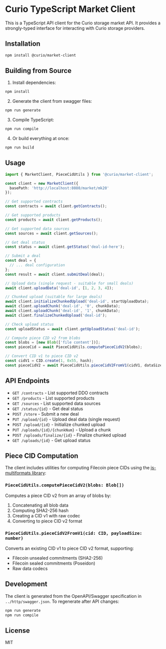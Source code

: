 # Curio TypeScript Market Client

This is a TypeScript API client for the Curio storage market API. It provides a strongly-typed interface for interacting with Curio storage providers.

## Installation

```bash
npm install @curio/market-client
```

## Building from Source

1. Install dependencies:
```bash
npm install
```

2. Generate the client from swagger files:
```bash
npm run generate
```

3. Compile TypeScript:
```bash
npm run compile
```

4. Or build everything at once:
```bash
npm run build
```

## Usage

```typescript
import { MarketClient, PieceCidUtils } from '@curio/market-client';

const client = new MarketClient({
  basePath: 'http://localhost:8080/market/mk20'
});

// Get supported contracts
const contracts = await client.getContracts();

// Get supported products
const products = await client.getProducts();

// Get supported data sources
const sources = await client.getSources();

// Get deal status
const status = await client.getStatus('deal-id-here');

// Submit a deal
const deal = {
  // ... deal configuration
};
const result = await client.submitDeal(deal);

// Upload data (single request - suitable for small deals)
await client.uploadData('deal-id', [1, 2, 3, 4]);

// Chunked upload (suitable for large deals)
await client.initializeChunkedUpload('deal-id', startUploadData);
await client.uploadChunk('deal-id', '0', chunkData);
await client.uploadChunk('deal-id', '1', chunkData);
await client.finalizeChunkedUpload('deal-id');

// Check upload status
const uploadStatus = await client.getUploadStatus('deal-id');

// Compute piece CID v2 from blobs
const blobs = [new Blob(['file content'])];
const pieceCid = await PieceCidUtils.computePieceCidV2(blobs);

// Convert CID v1 to piece CID v2
const cidV1 = CID.create(1, 0x55, hash);
const pieceCidV2 = await PieceCidUtils.pieceCidV2FromV1(cidV1, dataSize);
```

## API Endpoints

- `GET /contracts` - List supported DDO contracts
- `GET /products` - List supported products  
- `GET /sources` - List supported data sources
- `GET /status/{id}` - Get deal status
- `POST /store` - Submit a new deal
- `PUT /upload/{id}` - Upload deal data (single request)
- `POST /upload/{id}` - Initialize chunked upload
- `PUT /uploads/{id}/{chunkNum}` - Upload a chunk
- `POST /uploads/finalize/{id}` - Finalize chunked upload
- `GET /uploads/{id}` - Get upload status

## Piece CID Computation

The client includes utilities for computing Filecoin piece CIDs using the [js-multiformats library](https://github.com/multiformats/js-multiformats):

### `PieceCidUtils.computePieceCidV2(blobs: Blob[])`
Computes a piece CID v2 from an array of blobs by:
1. Concatenating all blob data
2. Computing SHA2-256 hash
3. Creating a CID v1 with raw codec
4. Converting to piece CID v2 format

### `PieceCidUtils.pieceCidV2FromV1(cid: CID, payloadSize: number)`
Converts an existing CID v1 to piece CID v2 format, supporting:
- Filecoin unsealed commitments (SHA2-256)
- Filecoin sealed commitments (Poseidon)
- Raw data codecs

## Development

The client is generated from the OpenAPI/Swagger specification in `../http/swagger.json`. To regenerate after API changes:

```bash
npm run generate
npm run compile
```

## License

MIT
